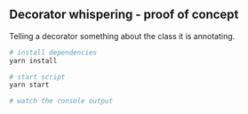 ## Decorator whispering - proof of concept

Telling a decorator something about the class it is annotating.

```bash
# install dependencies
yarn install

# start script
yarn start

# watch the console output
```
